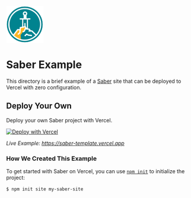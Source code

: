 ![Saber Logo](https://github.com/vercel/vercel/blob/main/packages/frameworks/logos/saber.svg)

# Saber Example

This directory is a brief example of a [Saber](https://saber.egoist.dev) site that can be deployed to Vercel with zero configuration.

## Deploy Your Own

Deploy your own Saber project with Vercel.

[![Deploy with Vercel](https://vercel.com/button)](https://vercel.com/new/clone?repository-url=https://github.com/vercel/vercel/tree/main/examples/saber&template=saber)

_Live Example: https://saber-template.vercel.app_

### How We Created This Example

To get started with Saber on Vercel, you can use [`npm init`](https://docs.npmjs.com/cli/init) to initialize the project:

```shell
$ npm init site my-saber-site
```
